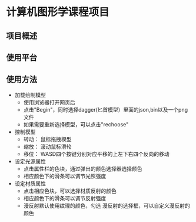# 计算机图形学课程项目

## 项目概述

## 使用平台

## 使用方法

- 加载绘制模型
  - 使用浏览器打开网页后
  - 点击"Begin"，同时选择dagger(匕首模型）里面的json,bin以及一个png文件
  - 如果需要重新选择模型，可以点击"rechoose"
- 控制模型
  - 转动： 鼠标拖拽模型
  - 缩放： 滚动鼠标滑轮
  - 移位： WASD四个按键分别对应平移的上左下右四个反向的移动
- 设定光源属性
  - 点击属性栏的色块，通过弹出的颜色选择器选择颜色
  - 相应颜色下的滑条可以调节光照强度
- 设定材质属性
  - 点击相应色块，可以选择材质反射的颜色
  - 相应颜色下的滑条可以调节反射强度
  - 漫反射默认使用纹理的颜色，勾选 漫反射的选择框，可以自定义漫反射的颜色